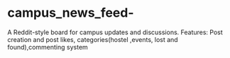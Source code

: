 # campus_news_feed-
A Reddit-style board for campus updates and discussions. Features: Post creation and post likes, categories(hostel ,events, lost and found),commenting system
